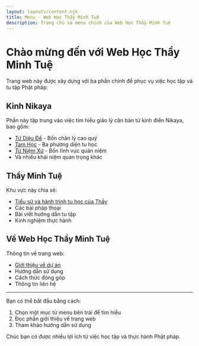 ```yaml
---
layout: layouts/content.njk
title: Menu - Web Học Thầy Minh Tuệ
description: Trang chủ và menu chính của Web Học Thầy Minh Tuệ
---
```


# Chào mừng đến với Web Học Thầy Minh Tuệ

Trang web này được xây dựng với ba phần chính để phục vụ việc học tập và tu tập Phật pháp:

## Kinh Nikaya

Phần này tập trung vào việc tìm hiểu giáo lý căn bản từ kinh điển Nikaya, bao gồm:
- [Tứ Diệu Đế](/content/tu-dieu-de/) - Bốn chân lý cao quý
- [Tam Học](/content/tam-hoc/) - Ba phương diện tu học
- [Tứ Niệm Xứ](/content/tu-niem-xu/) - Bốn lĩnh vực quán niệm
- Và nhiều khái niệm quan trọng khác

## Thầy Minh Tuệ

Khu vực này chia sẻ:
- [Tiểu sử và hành trình tu học của Thầy](/content/thich-minh-tue/)
- Các bài pháp thoại
- Bài viết hướng dẫn tu tập
- Kinh nghiệm thực hành

## Về Web Học Thầy Minh Tuệ

Thông tin về trang web:
- [Giới thiệu về dự án](/content/about/)
- Hướng dẫn sử dụng
- Cách thức đóng góp
- Thông tin liên hệ

---

Bạn có thể bắt đầu bằng cách:
1. Chọn một mục từ menu bên trái để tìm hiểu
2. Đọc phần giới thiệu về trang web
3. Tham khảo hướng dẫn sử dụng

Chúc bạn có được nhiều lợi ích từ việc học tập và thực hành Phật pháp.
